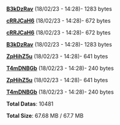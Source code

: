 [**B3kDzRav**](/data/B3kDzRav.txt) (18/02/23 - 14:28)- 1283 bytes

[**cRRJCaH6**](/data/cRRJCaH6.txt) (18/02/23 - 14:28)- 672 bytes

[**cRRJCaH6**](/data/cRRJCaH6.txt) (18/02/23 - 14:28)- 672 bytes

[**B3kDzRav**](/data/B3kDzRav.txt) (18/02/23 - 14:28)- 1283 bytes

[**ZpHihZ5u**](/data/ZpHihZ5u.txt) (18/02/23 - 14:28)- 641 bytes

[**T4mDNBGb**](/data/T4mDNBGb.txt) (18/02/23 - 14:28)- 240 bytes

[**ZpHihZ5u**](/data/ZpHihZ5u.txt) (18/02/23 - 14:28)- 641 bytes

[**T4mDNBGb**](/data/T4mDNBGb.txt) (18/02/23 - 14:28)- 240 bytes

**Total Datas**: 10481

**Total Size**: 67.68 MB / 67.7 MB